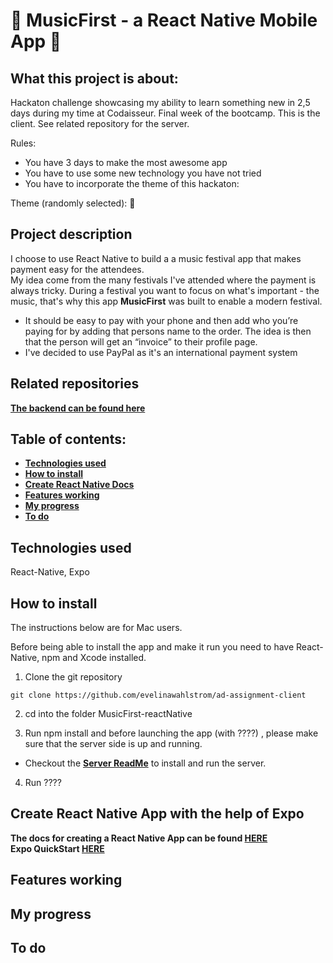  #  :iphone: MusicFirst - a React Native Mobile App :iphone:
 
## What this project is about:

Hackaton challenge showcasing my ability to learn something new in 2,5 days during my time at Codaisseur. Final week of the bootcamp. This is the client. See related repository for the server.

Rules: 
- You have 3 days to make the most awesome app
- You have to use some new technology you have not tried
- You have to incorporate the theme of this hackaton: 

Theme (randomly selected): :money_with_wings:

## Project description

I choose to use React Native to build a a music festival app that makes payment easy for the attendees.
<br/> My idea come from the many festivals I've attended where the payment is always tricky. During a festival you want to focus on what's important - the music, that's why this app **MusicFirst** was built to enable a modern festival. 

- It should be easy to pay with your phone and then add who you’re paying for by adding that persons name to the order. The idea is then that the person will get an “invoice” to their profile page. 
- I've decided to use PayPal as it's an international payment system

## Related repositories

**[The backend can be found here](https://github.com/evelinawahlstrom/MusicFirst-nodejs)**

## Table of contents:
- **[Technologies used](#technologies-used)**
- **[How to install](#how-to-install)**
- **[Create React Native Docs](#create-react-native)**
- **[Features working](#features-working)**
- **[My progress](#my-progress)**
- **[To do](#to-do)**

## Technologies used
React-Native, Expo

## How to install

The instructions below are for Mac users.

Before being able to install the app and make it run you need to have React-Native, npm and Xcode installed.

1. Clone the git repository

`git clone https://github.com/evelinawahlstrom/ad-assignment-client`

2. cd into the folder MusicFirst-reactNative

3. Run npm install and before launching the app (with ????) , please make sure that the server side is up and running.
-  Checkout the **[Server ReadMe](https://github.com/evelinawahlstrom/MusicFirst-nodejs)** to install and run the server.

4. Run ???? 

## Create React Native App with the help of Expo

**The docs for creating a React Native App can be found [HERE](https://facebook.github.io/react-native/docs/getting-started)**
<br/>
**Expo QuickStart [HERE](https://docs.expo.io/versions/latest/)**


## Features working 

## My progress

## To do
